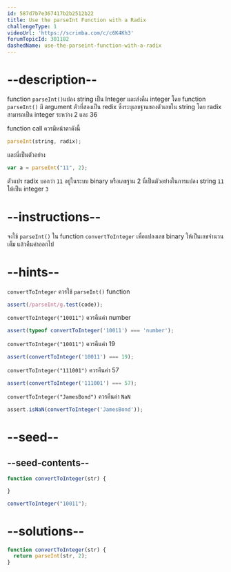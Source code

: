 ```yaml
---
id: 587d7b7e367417b2b2512b22
title: Use the parseInt Function with a Radix
challengeType: 1
videoUrl: 'https://scrimba.com/c/c6K4Kh3'
forumTopicId: 301182
dashedName: use-the-parseint-function-with-a-radix
---
```


# --description--

function `parseInt()`แปลง string เป็น Integer และส่งคืน integer โดย function `parseInt()` มี argument ตัวที่สองเป็น redix   ซึ่งระบุเลขฐานของตัวเลขใน string โดย radix สามารถเป็น integer ระหว่าง 2 และ 36

function call ควรมีหน้าตาดังนี้

```js
parseInt(string, radix);
```

และนี่เป็นตัวอย่าง

```js
var a = parseInt("11", 2);
```

ตัวแปร radix บอกว่า `11` อยู่ในระบบ binary หรือเลขฐาน 2 นี่เป็นตัวอย่างในการแปลง string `11` ให้เป็น integer `3`

# --instructions--

จงใช้ `parseInt()` ใน function `convertToInteger` เพื่อแปลงเลข binary ให้เป็นเลขจำนวนเต็ม แล้วคืนค่าออกไป

# --hints--

`convertToInteger` ควรใช้  `parseInt()` function

```js
assert(/parseInt/g.test(code));
```

`convertToInteger("10011")` ควรคืนค่า number

```js
assert(typeof convertToInteger('10011') === 'number');
```

`convertToInteger("10011")` ควรคืนค่า 19

```js
assert(convertToInteger('10011') === 19);
```

`convertToInteger("111001")` ควรคืนค่า 57

```js
assert(convertToInteger('111001') === 57);
```

`convertToInteger("JamesBond")` ควรคืนค่า `NaN`

```js
assert.isNaN(convertToInteger('JamesBond'));
```

# --seed--

## --seed-contents--

```js
function convertToInteger(str) {

}

convertToInteger("10011");
```

# --solutions--

```js
function convertToInteger(str) {
  return parseInt(str, 2);
}
```
